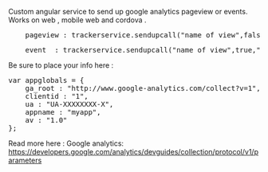 <p>
	Custom angular service to send up google analytics pageview or events.
	Works on web , mobile web  and cordova .
</p>

<pre>
	pageview : trackerservice.sendupcall("name_of_view",false,"","");
</pre>

<pre>
	event  : trackerservice.sendupcall("name_of_view",true,"name_of_event_action","name_of_event_category");
</pre>

Be sure to place your info  here :

<pre>
var appglobals = {
    ga_root : "http://www.google-analytics.com/collect?v=1",
    clientid : "1",
    ua : "UA-XXXXXXXX-X", 
    appname : "myapp",
    av : "1.0"
};
</pre>

Read more here : Google analytics: https://developers.google.com/analytics/devguides/collection/protocol/v1/parameters